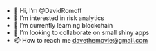 - 👋 Hi, I’m @DavidRomoff
- 👀 I’m interested in risk analytics
- 🌱 I’m currently learning blockchain
- 💞️ I’m looking to collaborate on small shiny apps
- 📫 How to reach me davethemovie@gmail.com

<!---
DavidRomoff/DavidRomoff is a ✨ special ✨ repository because its `README.md` (this file) appears on your GitHub profile.
You can click the Preview link to take a look at your changes.
--->
